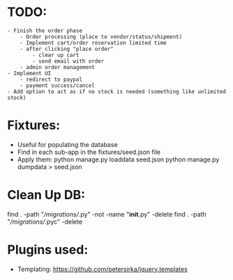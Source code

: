 # TODO:
    - Finish the order phase
        - Order processing (place to vendor/status/shipment)
        - Implement cart/order reservation limited time
        - after clicking "place order"
            - clear up cart
            - send email with order
        - admin order management
    - Implement UI
        - redirect to paypal
        - payment success/cancel
    - Add option to act as if no stock is needed (something like unlimited stock)

# Fixtures:
 - Useful for populating the database
 - Find in each sub-app in the fixtures/seed.json file
 - Apply them:
    python manage.py loaddata seed.json
    python manage.py dumpdata > seed.json


# Clean Up DB:
find . -path "*/migrations/*.py" -not -name "__init__.py" -delete
find . -path "*/migrations/*.pyc"  -delete


# Plugins used:
 - Templating: https://github.com/petersirka/jquery.templates


